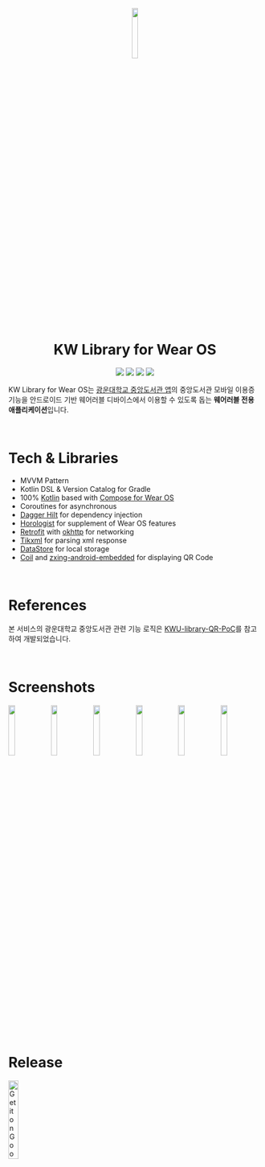 <p align="center">
<img width="16%" src="https://user-images.githubusercontent.com/72238126/226956336-6e23b21d-88de-4e97-a6c7-3e0f3f0c3294.png"/>
</p>

<h1 align="center">KW Library for Wear OS</h1>

<p align="center">
<img src="https://img.shields.io/badge/kotlin-1.8.10-A97BFF.svg"/>
<img src="https://img.shields.io/badge/jetpack-compose-5675DF.svg"/>
<img src="https://img.shields.io/badge/for-wearable-32A579.svg"/>
<img src="https://img.shields.io/badge/license-GPL3.0-brightgreen.svg"/>
</p>

KW Library for Wear OS는 [광운대학교 중앙도서관 앱](https://play.google.com/store/apps/details?id=idoit.slpck.kwangwoon)의 중앙도서관 모바일 이용증 기능을 안드로이드 기반 웨어러블 디바이스에서 이용할 수 있도록 돕는 **웨어러블 전용 애플리케이션**입니다.

<br>

# Tech & Libraries

- MVVM Pattern
- Kotlin DSL & Version Catalog for Gradle
- 100% [Kotlin](https://kotlinlang.org/) based with [Compose for Wear OS](https://developer.android.com/training/wearables/compose?hl=ko)
- Coroutines for asynchronous
- [Dagger Hilt](https://dagger.dev/hilt/) for dependency injection
- [Horologist](https://github.com/google/horologist) for supplement of Wear OS features
- [Retrofit](https://square.github.io/retrofit/) with [okhttp](https://square.github.io/okhttp/) for networking
- [Tikxml](https://github.com/Tickaroo/tikxml) for parsing xml response
- [DataStore](https://developer.android.com/topic/libraries/architecture/datastore?hl=ko) for local storage
- [Coil](https://coil-kt.github.io/coil/) and [zxing-android-embedded](https://github.com/journeyapps/zxing-android-embedded) for displaying QR Code

<br>

# References

본 서비스의 광운대학교 중앙도서관 관련 기능 로직은 [KWU-library-QR-PoC](https://github.com/mirusu400/KWU-library-QR-PoC)를 참고하여 개발되었습니다.

<br>

# Screenshots

<p>
<img width="16%" src="https://user-images.githubusercontent.com/72238126/226936347-fdec7ebc-51ca-45de-a6f0-2159897e8c71.png"/>
<img width="16%" src="https://user-images.githubusercontent.com/72238126/226936598-4f6158e3-e938-4d26-99af-74c66d3f0308.png"/>
<img width="16%" src="https://user-images.githubusercontent.com/72238126/226936640-45d1761c-7434-4870-8d2b-43639fdbd6f5.png"/>
<img width="16%" src="https://user-images.githubusercontent.com/72238126/226938948-c2e69cf8-22c5-4f31-80d0-5359715d3f94.png"/>
<img width="16%" src="https://user-images.githubusercontent.com/72238126/226938794-5b2832be-651b-4243-98c0-cedff1c49133.png"/>
<img width="16%" src="https://user-images.githubusercontent.com/72238126/226939040-a6ad1ef5-2d13-41da-a029-1a7ab225412e.png"/>
</p>

<br>

# Release

<a href='https://play.google.com/store/apps/details?id=dev.yjyoon.kwlibrarywearos&pcampaignid=pcampaignidMKT-Other-global-all-co-prtnr-py-PartBadge-Mar2515-1'><img width="20%" alt='Get it on Google Play' src='https://play.google.com/intl/en_us/badges/static/images/badges/en_badge_web_generic.png'/></a>

